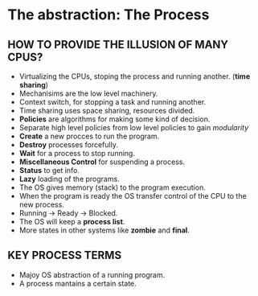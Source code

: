 # The abstraction: The Process

## HOW TO PROVIDE THE ILLUSION OF MANY CPUS?

- Virtualizing the CPUs, stoping the process and running another. (**time sharing**)
- Mechanisims are the low level machinery.
- Context switch, for stopping a task and running another.
- Time sharing uses space sharing, resources divided.
- **Policies** are algorithms for making some kind of decision.
- Separate high level policies from low level policies to gain _modularity_
- **Create** a new procces to run the program.
- **Destroy** processes forcefully.
- **Wait** for a process to stop running.
- **Miscellaneous Control** for suspending a process.
- **Status** to get info.
- **Lazy** loading of the programs.
- The OS gives memory (stack) to the program execution.
- When the program is ready the OS transfer control of the CPU to the new process.
- Running -> Ready -> Blocked.
- The OS will keep a **process list**.
- More states in other systems like **zombie** and **final**.

## KEY PROCESS TERMS

- Majoy OS abstraction of a running program.
- A process mantains a certain state.
